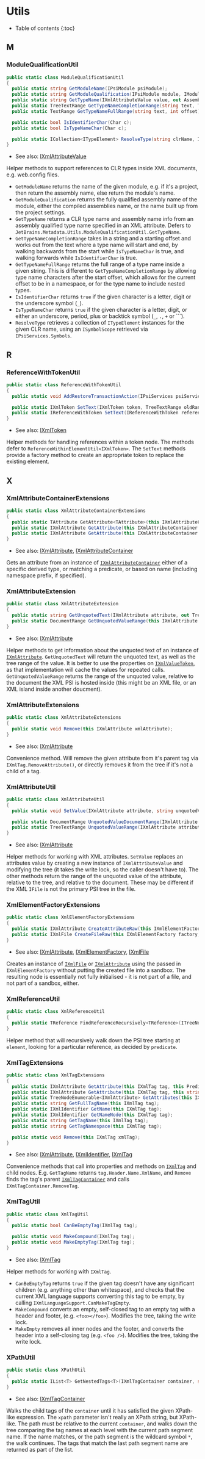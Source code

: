 ---
---

# Utils

<!-- Index A - Z (auto-generated. Remove this line if manually adding/removing entries) -->

* Table of contents
{:toc}

## M

### ModuleQualificationUtil

<!-- Begin ModuleQualificationUtil -->

```csharp
public static class ModuleQualificationUtil
{
  public static string GetModuleName(IPsiModule psiModule);
  public static string GetModuleQualification(IPsiModule module, IModuleReferenceResolveContext context);
  public static string GetTypeName(IXmlAttributeValue value, out AssemblyNameInfo assemblyName);
  public static TreeTextRange GetTypeNameCompletionRange(string text, TreeOffset offset);
  public static TextRange GetTypeNameFullRange(string text, int offset);

  public static bool IsIdentifierChar(Char c);
  public static bool IsTypeNameChar(Char c);

  public static ICollection<ITypeElement> ResolveType(string clrName, IPsiModule module, bool caseSensitive, IModuleReferenceResolveContext context);
}
```

* See also: [IXmlAttributeValue](TreeNodes.md#ixmlattributevalue)

<!-- End ModuleQualificationUtil -->

Helper methods to support references to CLR types inside XML documents, e.g. web.config files.

* `GetModuleName` returns the name of the given module, e.g. if it's a project, then return the assembly name, else return the module's name.
* `GetModuleQualification` returns the fully qualified assembly name of the module, either the compiled assemblies name, or the name built up from the project settings.
* `GetTypeName` returns a CLR type name and assembly name info from an assembly qualified type name specified in an XML attribute. Defers to `JetBrains.Metadata.Utils.ModuleQualificationUtil.GetTypeName`.
* `GetTypeNameCompletionRange` takes in a string and a starting offset and works out from the text where a type name will start and end, by walking backwards from the start while `IsTypeNameChar` is true, and walking forwards while `IsIdentifierChar` is true.
* `GetTypeNameFullRange` returns the full range of a type name inside a given string. This is different to `GetTypeNameCompletionRange` by allowing type name characters after the start offset, which allows for the current offset to be in a namespace, or for the type name to include nested types.
* `IsIdentifierChar` returns `true` if the given character is a letter, digit or the underscore symbol (`_`).
* `IsTypeNameChar` returns `true` if the given character is a letter, digit, or either an underscore, period, plus or backtick symbol (`_`, `.`, `+` or `\``).
* `ResolveType` retrieves a collection of `ITypeElement` instances for the given CLR name, using an `ISymbolScope` retrieved via `IPsiServices.Symbols`.

## R

### ReferenceWithTokenUtil

<!-- Begin ReferenceWithTokenUtil -->

```csharp
public static class ReferenceWithTokenUtil
{
  public static void AddRestoreTransactionAction(IPsiServices psiServices, IReferenceWithToken referenceWithToken, ElementRange<IXmlToken> oldRange);

  public static IXmlToken SetText(IXmlToken token, TreeTextRange oldRange, string newText, ITreeNode elementToDropReferences = null);
  public static IReferenceWithToken SetText(IReferenceWithToken reference, string newText);
}
```

* See also: [IXmlToken](TreeNodes.md#ixmltoken)

<!-- End ReferenceWithTokenUtil -->

Helper methods for handling references within a token node. The methods defer to `ReferenceWithinElementUtil<IXmlToken>`. The `SetText` methods provide a factory method to create an appropriate token to replace the existing element.

## X

### XmlAttributeContainerExtensions

<!-- Begin XmlAttributeContainerExtensions -->

```csharp
public static class XmlAttributeContainerExtensions
{
  public static TAttribute GetAttribute<TAttribute>(this IXmlAttributeContainer container);
  public static IXmlAttribute GetAttribute(this IXmlAttributeContainer container, this Predicate<IXmlAttribute> predicate);
  public static IXmlAttribute GetAttribute(this IXmlAttributeContainer container, this string fullName);
}
```

* See also: [IXmlAttribute](TreeNodes.md#ixmlattribute), [IXmlAttributeContainer](TreeNodes.md#ixmlattributecontainer)

<!-- End XmlAttributeContainerExtensions -->

Gets an attribute from an instance of [`IXmlAttributeContainer`](TreeNodes.md#ixmlattributecontainer) either of a specific derived type, or matching a predicate, or based on name (including namespace prefix, if specified).

### XmlAttributeExtension

<!-- Begin XmlAttributeExtension -->

```csharp
public static class XmlAttributeExtension
{
  public static string GetUnquotedText(IXmlAttribute attribute, out TreeTextRange range);
  public static DocumentRange GetUnquotedValueRange(this IXmlAttribute attribute);
}
```

* See also: [IXmlAttribute](TreeNodes.md#ixmlattribute)

<!-- End XmlAttributeExtension -->

Helper methods to get information about the unquoted text of an instance of [`IXmlAttribute`](TreeNodes.md#ixmlattribute). `GetUnquotedText` will return the unquoted text, as well as the tree range of the value. It is better to use the properties on [`IXmlValueToken`](TreeNodes.md#ixmlvaluetoken), as that implementation will cache the values for repeated calls. `GetUnquotedValueRange` returns the range of the unquoted value, relative to the document the XML PSI is hosted inside (this might be an XML file, or an XML island inside another doucment).

### XmlAttributeExtensions

<!-- Begin XmlAttributeExtensions -->

```csharp
public static class XmlAttributeExtensions
{
  public static void Remove(this IXmlAttribute xmlAttribute);
}
```

* See also: [IXmlAttribute](TreeNodes.md#ixmlattribute)

<!-- End XmlAttributeExtensions -->

Convenience method. Will remove the given attribute from it's parent tag via `IXmlTag.RemoveAttribute()`, or directly removes it from the tree if it's not a child of a tag.

### XmlAttributeUtil

<!-- Begin XmlAttributeUtil -->

```csharp
public static class XmlAttributeUtil
{
  public static void SetValue(IXmlAttribute attribute, string unquotedValue);

  public static DocumentRange UnquotedValueDocumentRange(IXmlAttribute attribute);
  public static TreeTextRange UnquotedValueRange(IXmlAttribute attribute);
}
```

* See also: [IXmlAttribute](TreeNodes.md#ixmlattribute)

<!-- End XmlAttributeUtil -->

Helper methods for working with XML attributes. `SetValue` replaces an attributes value by creating a new instance of `IXmlAttributeValue` and modifying the tree (it takes the write lock, so the caller doesn't have to). The other methods return the range of the unquoted value of the attribute, relative to the tree, and relative to the document. These may be different if the XML `IFile` is not the primary PSI tree in the file.

### XmlElementFactoryExtensions

<!-- Begin XmlElementFactoryExtensions -->

```csharp
public static class XmlElementFactoryExtensions
{
  public static IXmlAttribute CreateAttributeRaw(this IXmlElementFactory factory, this string attributeText);
  public static IXmlFile CreateFileRaw(this IXmlElementFactory factory, this string xmlText);
}
```

* See also: [IXmlAttribute](TreeNodes.md#ixmlattribute), [IXmlElementFactory](ElementFactories.md#ixmlelementfactory), [IXmlFile](TreeNodes.md#ixmlfile)

<!-- End XmlElementFactoryExtensions -->

Creates an instance of [`IXmlFile`](TreeNodes.md#ixmlfile) or [`IXmlAttribute`](TreeNodes.md#ixmlattribute) using the passed in `IXmlElementFactory` without putting the created file into a sandbox. The resulting node is essentially not fully initialised - it is not part of a file, and not part of a sandbox, either.

### XmlReferenceUtil

<!-- Begin XmlReferenceUtil -->

```csharp
public static class XmlReferenceUtil
{
  public static TReference FindReferenceRecursively<TReference>(ITreeNode element, Predicate<TReference> predicate);
}
```

<!-- End XmlReferenceUtil -->

Helper method that will recursively walk down the PSI tree starting at `element`, looking for a particular reference, as decided by `predicate`.

### XmlTagExtensions

<!-- Begin XmlTagExtensions -->

```csharp
public static class XmlTagExtensions
{
  public static IXmlAttribute GetAttribute(this IXmlTag tag, this Predicate<IXmlAttribute> predicate);
  public static IXmlAttribute GetAttribute(this IXmlTag tag, this string fullName);
  public static TreeNodeEnumerable<IXmlAttribute> GetAttributes(this IXmlTag tag);
  public static string GetFullTagName(this IXmlTag tag);
  public static IXmlIdentifier GetName(this IXmlTag tag);
  public static IXmlIdentifier GetNameNode(this IXmlTag tag);
  public static string GetTagName(this IXmlTag tag);
  public static string GetTagNamespace(this IXmlTag tag);

  public static void Remove(this IXmlTag xmlTag);
}
```

* See also: [IXmlAttribute](TreeNodes.md#ixmlattribute), [IXmlIdentifier](TreeNodes.md#ixmlidentifier), [IXmlTag](TreeNodes.md#ixmltag)

<!-- End XmlTagExtensions -->

Convenience methods that call into properties and methods on [`IXmlTag`](TreeNodes.md#ixmltag) and child nodes. E.g. `GetTagName` returns `tag.Header.Name.XmlName`, and `Remove` finds the tag's parent [`IXmlTagContainer`](TreeNodes.md#ixmltagcontainer) and calls `IXmlTagContainer.RemoveTag`.

### XmlTagUtil

<!-- Begin XmlTagUtil -->

```csharp
public static class XmlTagUtil
{
  public static bool CanBeEmptyTag(IXmlTag tag);

  public static void MakeCompound(IXmlTag tag);
  public static void MakeEmptyTag(IXmlTag tag);
}
```

* See also: [IXmlTag](TreeNodes.md#ixmltag)

<!-- End XmlTagUtil -->

Helper methods for working with `IXmlTag`.

* `CanBeEmptyTag` returns `true` if the given tag doesn't have any significant children (e.g. anything other than whitespace), and checks that the current XML language supports converting this tag to be empty, by calling `IXmlLanguageSupport.CanMakeTagEmpty`.
* `MakeCompound` converts an empty, self-closed tag to an empty tag with a header and footer, (e.g. `<foo></foo>`). Modifies the tree, taking the write lock.
* `MakeEmpty` removes all inner nodes and the footer, and converts the header into a self-closing tag (e.g. `<foo />`). Modifies the tree, taking the write lock.

### XPathUtil

<!-- Begin XPathUtil -->

```csharp
public static class XPathUtil
{
  public static IList<T> GetNestedTags<T>(IXmlTagContainer container, string xpath);
}
```

* See also: [IXmlTagContainer](TreeNodes.md#ixmltagcontainer)

<!-- End XPathUtil -->

Walks the child tags of the `container` until it has satisfied the given XPath-like expression. The `xpath` parameter isn't really an XPath string, but XPath-like. The path must be relative to the current `container`, and walks down the tree comparing the tag names at each level with the current path segment name. If the name matches, or the path segment is the wildcard symbol `*`, the walk continues. The tags that match the last path segment name are returned as part of the list.


